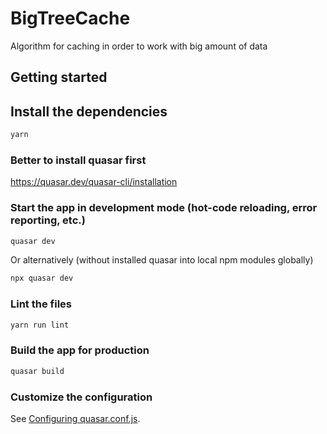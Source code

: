 # BigTreeCache

Algorithm for caching in order to work with big amount of data

## Getting started

## Install the dependencies

```bash
yarn
```

### Better to install quasar first

https://quasar.dev/quasar-cli/installation

### Start the app in development mode (hot-code reloading, error reporting, etc.)

```bash
quasar dev
```

Or alternatively (without installed quasar into local npm modules globally)

```bash
npx quasar dev
```

### Lint the files

```bash
yarn run lint
```

### Build the app for production

```bash
quasar build
```

### Customize the configuration

See [Configuring quasar.conf.js](https://v2.quasar.dev/quasar-cli/quasar-conf-js).
